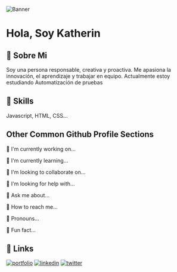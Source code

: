 ![Banner](https://github.com/KatherinOquendo/KatherinOquendo/assets/155676359/3c0e80e0-33af-4a5a-8fa6-b05d90b425f7)

# Hola, Soy Katherin



## 🌸 Sobre Mi
Soy una persona responsable, creativa y proactiva. Me apasiona la innovación, el aprendizaje y trabajar en equipo.
Actualmente estoy estudiando Automatización de pruebas


## 🌺 Skills
Javascript, HTML, CSS...


## Other Common Github Profile Sections
🌸 I'm currently working on...

🌺 I'm currently learning...

🌺 I'm looking to collaborate on...

🌺 I'm looking for help with...

🌺 Ask me about...

🌺 How to reach me...

🌺 Pronouns...

🌺 Fun fact...


## 🔗 Links
[![portfolio](https://img.shields.io/badge/my_portfolio-000?style=for-the-badge&logo=ko-fi&logoColor=white)](https://katherineoelsner.com/)
[![linkedin](https://img.shields.io/badge/linkedin-0A66C2?style=for-the-badge&logo=linkedin&logoColor=white)](https://www.linkedin.com/)
[![twitter](https://img.shields.io/badge/twitter-1DA1F2?style=for-the-badge&logo=twitter&logoColor=white)](https://twitter.com/)



